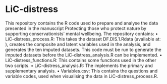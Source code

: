 # LiC-distress
 
This repository contains the R code used to prepare and analyse the data presented in the manuscript Protecting those who protect nature by supporting conservationists’ mental wellbeing. The repository contains: 
•	LiC-distress_process.R: This takes the dataset DF.DIS.1.Rdata (available at: ), creates the composite and latent variables used in the analysis, and generates the ten imputed datasets. This code must be run to generate the imputed datasets before the LiC-distress_analysis.R can be implemented. 
•	LiC-distress_functions.R: This contains some functions used in the other two scripts. 
•	LiC-distress_analysis.R: The implements the primary and supplementary analysis. 
•	Variables.csv: This contains the questions and variable codes, used when visualising the data in LiC-distress_process.R. 
